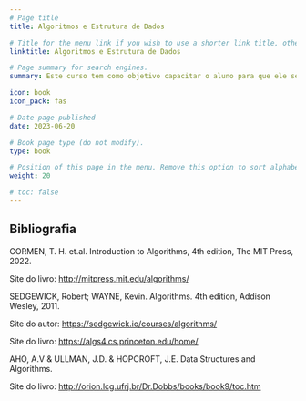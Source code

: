 ```yaml
---
# Page title
title: Algoritmos e Estrutura de Dados

# Title for the menu link if you wish to use a shorter link title, otherwise remove this option.
linktitle: Algoritmos e Estrutura de Dados

# Page summary for search engines.
summary: Este curso tem como objetivo capacitar o aluno para que ele seja capaz de compreender, implementar e utilizar as principais estuturas de dados e suas diferentes estratégias de organização de dados. Além disso, também seja preparado para utilizar análises assintóticas para descrever a eficiência de algoritmos.

icon: book
icon_pack: fas

# Date page published
date: 2023-06-20

# Book page type (do not modify).
type: book

# Position of this page in the menu. Remove this option to sort alphabetically.
weight: 20

# toc: false
---
```


## Bibliografia

CORMEN, T. H. et.al. Introduction to Algorithms, 4th edition, The MIT Press, 2022. 

Site do livro: http://mitpress.mit.edu/algorithms/

SEDGEWICK, Robert; WAYNE, Kevin. Algorithms. 4th edition, Addison Wesley, 2011. 

Site do autor: https://sedgewick.io/courses/algorithms/

Site do livro: https://algs4.cs.princeton.edu/home/

AHO, A.V & ULLMAN, J.D. & HOPCROFT, J.E. Data Structures and Algorithms. 

Site do livro: http://orion.lcg.ufrj.br/Dr.Dobbs/books/book9/toc.htm

